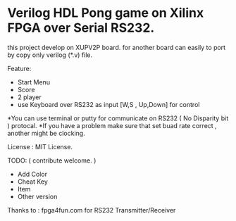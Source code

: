 # Verilog HDL Pong game on Xilinx FPGA over Serial RS232.

this project develop on XUPV2P board.
for another board can easily to port by copy only verilog (*.v) file.

Feature:
  - Start Menu
  - Score
  - 2 player
  - use Keyboard over RS232 as input [W,S , Up,Down] for control

*You can use terminal or putty for communicate on RS232 ( No Disparity bit ) protocal.
*If you have a problem make sure that set buad rate correct , another might be clocking.

License : MIT License.

TODO: ( contribute welcome. )
  - Add Color
  - Cheat Key
  - Item
  - Other version

Thanks to : fpga4fun.com for RS232 Transmitter/Receiver
